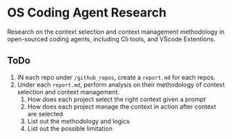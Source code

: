 # OS Coding Agent Research

Research on the context selection and context management methodology in open-sourced coding agents, including Cli tools, and VScode Extentions.

## ToDo

1. IN each repo under `/github_repos`, create a `report.md` for each repos.
2. Under each `report.md`, perform analysis on their methodology of context selection and context management.
   1. How does each project select the right context given a prompt
   2. How does each project manage the context in action after context are selected
   3. List out the methodology and logics
   4. List out the possible limitation